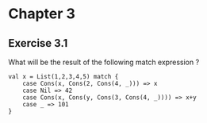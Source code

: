 Chapter 3
=========

Exercise 3.1
------------

What will be the result of the following match expression ?

	val x = List(1,2,3,4,5) match {
	    case Cons(x, Cons(2, Cons(4, _))) => x
	    case Nil => 42
	    case Cons(x, Cons(y, Cons(3, Cons(4, _)))) => x+y
	    case _ => 101
	}

